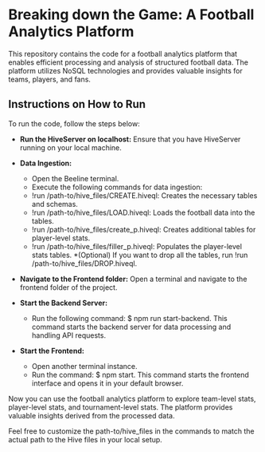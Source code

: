# Breaking down the Game: A Football Analytics Platform
This repository contains the code for a football analytics platform that enables efficient processing and analysis of structured football data. The platform utilizes NoSQL technologies and provides valuable insights for teams, players, and fans.

## Instructions on How to Run
To run the code, follow the steps below:

* **Run the HiveServer on localhost:** Ensure that you have HiveServer running on your local machine.

* **Data Ingestion:**
  * Open the Beeline terminal.
  * Execute the following commands for data ingestion:
  * !run /path-to/hive_files/CREATE.hiveql: Creates the necessary tables and schemas.
  * !run /path-to/hive_files/LOAD.hiveql: Loads the football data into the tables.
  * !run /path-to/hive_files/create_p.hiveql: Creates additional tables for player-level stats.
  * !run /path-to/hive_files/filler_p.hiveql: Populates the player-level stats tables.
  *(Optional) If you want to drop all the tables, run !run /path-to/hive_files/DROP.hiveql.

* **Navigate to the Frontend folder:** Open a terminal and navigate to the frontend folder of the project.

* **Start the Backend Server:**
  * Run the following command: $ npm run start-backend.
  This command starts the backend server for data processing and handling API requests.
* **Start the Frontend:** 
  * Open another terminal instance.
  * Run the command: $ npm start.
  This command starts the frontend interface and opens it in your default browser.
 
 Now you can use the football analytics platform to explore team-level stats, player-level stats, and tournament-level stats. The platform provides valuable insights derived from the processed data.

Feel free to customize the path-to/hive_files in the commands to match the actual path to the Hive files in your local setup.
